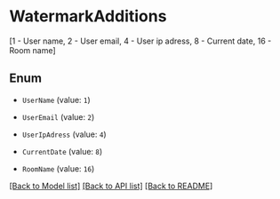# WatermarkAdditions

[1 - User name, 2 - User email, 4 - User ip adress, 8 - Current date, 16 - Room name]

## Enum

* `UserName` (value: `1`)

* `UserEmail` (value: `2`)

* `UserIpAdress` (value: `4`)

* `CurrentDate` (value: `8`)

* `RoomName` (value: `16`)

[[Back to Model list]](../README.md#documentation-for-models) [[Back to API list]](../README.md#documentation-for-api-endpoints) [[Back to README]](../README.md)


